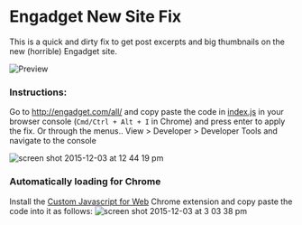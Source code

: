 # Engadget New Site Fix
This is a quick and dirty fix to get post excerpts and big thumbnails on the new (horrible) Engadget site. 

![Preview](https://cloud.githubusercontent.com/assets/1416436/11568600/1cc9f038-99bb-11e5-9278-59dc8d528b46.gif)

### Instructions:

Go to http://engadget.com/all/ and copy paste the code in [index.js](https://github.com/clauderic/engadget-fix/blob/master/index.js) in your browser console (`Cmd/Ctrl + Alt + I` in Chrome) and press enter to apply the fix. Or through the menus.. View > Developer > Developer Tools and navigate to the console

![screen shot 2015-12-03 at 12 44 19 pm](https://cloud.githubusercontent.com/assets/1416436/11568690/98c95c6e-99bb-11e5-8b62-3cf0b6251b60.png)



### Automatically loading for Chrome

Install the [Custom Javascript for Web](https://chrome.google.com/webstore/detail/custom-javascript-for-web/poakhlngfciodnhlhhgnaaelnpjljija) Chrome extension and copy paste the code into it as follows:
![screen shot 2015-12-03 at 3 03 38 pm](https://cloud.githubusercontent.com/assets/1416436/11572408/1d927ea4-99cf-11e5-9e9b-01f930a4a6dc.png)
